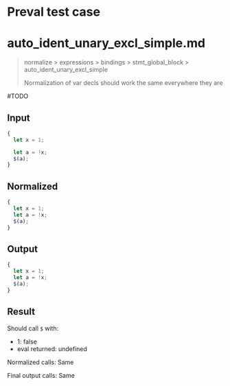 # Preval test case

# auto_ident_unary_excl_simple.md

> normalize > expressions > bindings > stmt_global_block > auto_ident_unary_excl_simple
>
> Normalization of var decls should work the same everywhere they are

#TODO

## Input

`````js filename=intro
{
  let x = 1;

  let a = !x;
  $(a);
}
`````

## Normalized

`````js filename=intro
{
  let x = 1;
  let a = !x;
  $(a);
}
`````

## Output

`````js filename=intro
{
  let x = 1;
  let a = !x;
  $(a);
}
`````

## Result

Should call `$` with:
 - 1: false
 - eval returned: undefined

Normalized calls: Same

Final output calls: Same
